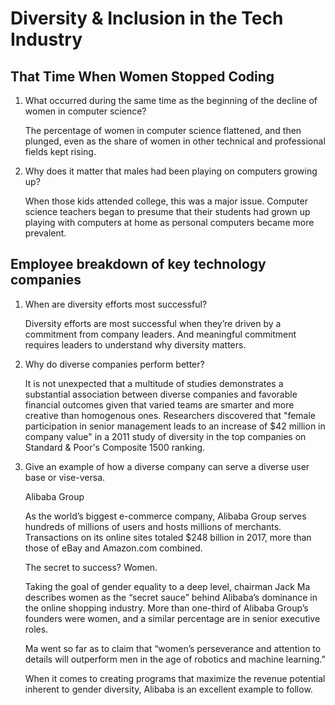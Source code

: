 # Diversity & Inclusion in the Tech Industry


## That Time When Women Stopped Coding

1. What occurred during the same time as the beginning of the decline of women in computer science?

    The percentage of women in computer science flattened, and then plunged, even as the share of women in other technical and professional fields kept rising.

2. Why does it matter that males had been playing on computers growing up?

    When those kids attended college, this was a major issue.
    Computer science teachers began to presume that their students had grown up playing with computers at home as personal computers became more prevalent. 


## Employee breakdown of key technology companies


1. When are diversity efforts most successful?

   Diversity efforts are most successful when they’re driven by a commitment from company leaders. And meaningful commitment requires leaders to understand why diversity matters.


2. Why do diverse companies perform better?

    It is not unexpected that a multitude of studies demonstrates a substantial association between diverse companies and favorable financial outcomes given that varied teams are smarter and more creative than homogenous ones.
    Researchers discovered that "female participation in senior management leads to an increase of $42 million in company value" in a 2011 study of diversity in the top companies on Standard & Poor's Composite 1500 ranking. 

3. Give an example of how a diverse company can serve a diverse user base or vise-versa.

    Alibaba Group

    As the world’s biggest e-commerce company, Alibaba Group serves hundreds of millions of users and hosts millions of merchants. Transactions on its online sites totaled $248 billion in 2017, more than those of eBay and Amazon.com combined.

    The secret to success? Women.

    Taking the goal of gender equality to a deep level, chairman Jack Ma describes women as the “secret sauce” behind Alibaba’s dominance in the online shopping industry. More than one-third of Alibaba Group’s founders were women, and a similar percentage are in senior executive roles.

    Ma went so far as to claim that “women’s perseverance and attention to details will outperform men in the age of robotics and machine learning.”

    When it comes to creating programs that maximize the revenue potential inherent to gender diversity, Alibaba is an excellent example to follow.